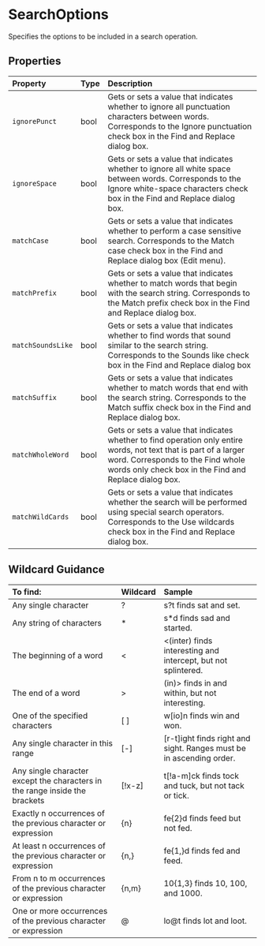 # SearchOptions  
Specifies the options to be included in a search operation.

## Properties

| Property         | Type    |Description|
|:-----------------|:--------|:----------|
|`ignorePunct`| bool | Gets or sets a value that indicates whether to ignore all punctuation characters between words. Corresponds to the Ignore punctuation check box in the Find and Replace dialog box.|  
|`ignoreSpace`| bool |Gets or sets a value that indicates whether to ignore all white space between words. Corresponds to the Ignore white-space characters check box in the Find and Replace dialog box.|
|`matchCase`| bool |Gets or sets a value that indicates whether to perform a case sensitive search. Corresponds to the Match case check box in the Find and Replace dialog box (Edit menu).| 
|`matchPrefix`| bool  |Gets or sets a value that indicates whether to match words that begin with the search string. Corresponds to the Match prefix check box in the Find and Replace dialog box. |
|`matchSoundsLike`| bool |Gets or sets a value that indicates whether to find words that sound similar to the search string. Corresponds to the Sounds like check box in the Find and Replace dialog box | 
|`matchSuffix`| bool |Gets or sets a value that indicates whether to match words that end with the search string. Corresponds to the Match suffix check box in the Find and Replace dialog box. | 
|`matchWholeWord`| bool |Gets or sets a value that indicates whether to find operation only entire words, not text that is part of a larger word. Corresponds to the Find whole words only check box in the Find and Replace dialog box. | 
|`matchWildCards`| bool |Gets or sets a value that indicates whether the search will be performed using special search operators. Corresponds to the Use wildcards check box in the Find and Replace dialog box. |  |



## Wildcard Guidance 

| To find:         | Wildcard |  Sample |
|:-----------------|:--------|:----------|
| Any single character| ? |s?t finds sat and set. |
|Any string of characters| * |s*d finds sad and started.|
|The beginning of a word|< |<(inter) finds interesting and intercept, but not splintered.|
|The end of a word |> |(in)> finds in and within, but not interesting.|
|One of the specified characters|[ ] |w[io]n finds win and won.|
|Any single character in this range| [-] |[r-t]ight finds right and sight. Ranges must be in ascending order.|
|Any single character except the characters in the range inside the brackets|[!x-z] |t[!a-m]ck finds tock and tuck, but not tack or tick.|
|Exactly n occurrences of the previous character or expression|{n} |fe{2}d finds feed but not fed.|
|At least n occurrences of the previous character or expression|{n,} |fe{1,}d finds fed and feed.|
|From n to m occurrences of the previous character or expression|{n,m} |10{1,3} finds 10, 100, and 1000.|
|One or more occurrences of the previous character or expression|@ |lo@t finds lot and loot.|
























